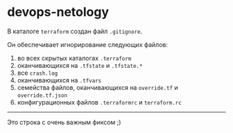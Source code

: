 # devops-netology

В каталоге `terraform` создан файл `.gitignore`.

Он обеспечивает игнорирование следующих файлов:

1. во всех скрытых каталогах `.terraform`
2. оканчивающихся на `.tfstate` и `.tfstate.*`
3. все `crash.log`
4. оканчивающихся на `.tfvars`
5. семейства файлов, оканчивающихся на `override.tf` и `override.tf.json`
6. конфигурационных файлов `.terraformrc` и `terraform.rc`

---

Это строка с очень важным фиксом ;)
